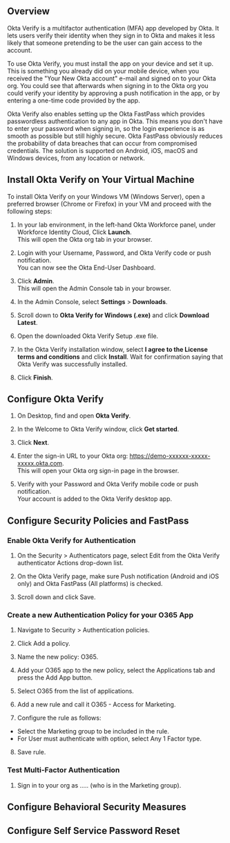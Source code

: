 ## Overview

Okta Verify is a multifactor authentication (MFA) app developed by Okta. It lets users verify their identity when they sign in to Okta and makes it less likely that someone pretending to be the user can gain access to the account.

To use Okta Verify, you must install the app on your device and set it up. This is something you already did on your mobile device, when you received the "Your New Okta account" e-mail and signed on to your Okta org. You could see that afterwards when signing in to the Okta org you could verify your identity by approving a push notification in the app, or by entering a one-time code provided by the app.

Okta Verify also enables setting up the Okta FastPass which  provides passwordless authentication to any app in Okta. This means you don't have to enter your password when signing in, so the login experience is as smooth as possible but still highly secure. Okta FastPass obviously reduces the probability of data breaches that can occur from compromised credentials. The solution is supported on Android, iOS, macOS and Windows devices, from any location or network.  

## Install Okta Verify on Your Virtual Machine

To install Okta Verify on your Windows VM (Windows Server), open a preferred browser (Chrome or Firefox) in your VM and proceed with the following steps:

1. In your lab environment, in the left-hand Okta Workforce panel, under Workforce Identity Cloud, Click **Launch**.  
This will open the Okta org tab in your browser.  

2. Login with your Username, Password, and Okta Verify code or push notification.  
You can now see the Okta End-User Dashboard.

3. Click **Admin**.  
This will open the Admin Console tab in your browser. 

4. In the Admin Console, select **Settings** > **Downloads**.  

5. Scroll down to **Okta Verify for Windows (.exe)** and click **Download Latest**.  

6. Open the downloaded Okta Verify Setup .exe file.

7. In the Okta Verify installation window, select **I agree to the License terms and conditions** and click **Install**.
Wait for confirmation saying that Okta Verify was successfully installed.

8. Click **Finish**.

## Configure Okta Verify

1. On Desktop, find and open **Okta Verify**.

2. In the Welcome to Okta Verify window, click **Get started**.

3. Click **Next**.

4. Enter the sign-in URL to your Okta org: https://demo-xxxxxx-xxxxx-xxxxx.okta.com.  
This will open your Okta org sign-in page in the browser.

5. Verify with your Password and Okta Verify mobile code or push notification.  
Your account is added to the Okta Verify desktop app.




## Configure Security Policies and FastPass

### Enable Okta Verify for Authentication

1. On the Security > Authenticators page, select Edit from the Okta Verify authenticator Actions drop-down list.  

2. On the Okta Verify page, make sure Push notification (Android and iOS only) and Okta FastPass (All platforms) is checked.  

3. Scroll down and click Save.

### Create a new Authentication Policy for your O365 App

1. Navigate to Security > Authentication policies.  

2. Click Add a policy.  

2. Name the new policy: O365.  

4. Add your O365 app to the new policy, select the Applications tab and press the Add App button.

5. Select O365 from the list of applications.

6. Add a new rule and call it O365 - Access for Marketing.  

7. Configure the rule as follows:
- Select the Marketing group to be included in the rule.  
- For User must authenticate with option, select Any 1 Factor type.

8. Save rule.

### Test Multi-Factor Authentication

1. Sign in to your org as ..... (who is in the Marketing group).




## Configure Behavioral Security Measures 


## Configure Self Service Password Reset
